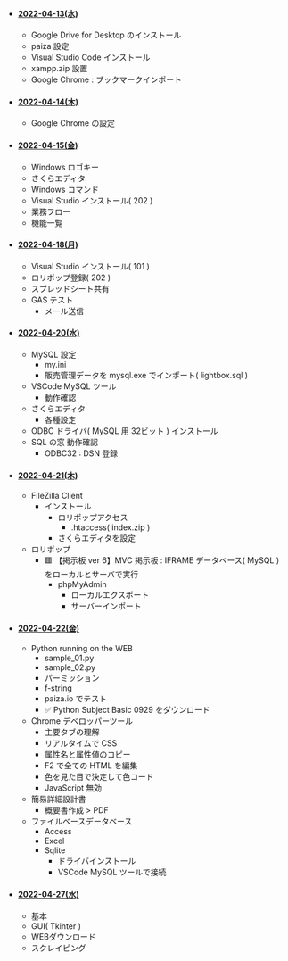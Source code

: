 - #### [2022-04-13(水)](https://github.com/winofsql/subject-220413-setup)
  - Google Drive for Desktop のインストール
  - paiza 設定
  - Visual Studio Code インストール
  - xampp.zip 設置
  - Google Chrome : ブックマークインポート
- #### [2022-04-14(木)](https://github.com/winofsql/subject-220414-install)
  - Google Chrome の設定
- #### [2022-04-15(金)](https://github.com/winofsql/subject-220415)
  - Windows ロゴキー
  - さくらエディタ
  - Windows コマンド
  - Visual Studio インストール( 202 )
  - 業務フロー
  - 機能一覧
- #### [2022-04-18(月)](https://github.com/winofsql/subject-220418)
  - Visual Studio インストール( 101 )
  - ロリポップ登録( 202 )
  - スプレッドシート共有
  - GAS テスト
    - メール送信
- #### [2022-04-20(水)](https://github.com/winofsql/subject-220420)
  - MySQL 設定
    - my.ini
    - 販売管理データを mysql.exe でインポート( lightbox.sql )
  - VSCode MySQL ツール
    - 動作確認
  - さくらエディタ
    - 各種設定
  - ODBC ドライバ( MySQL 用 32ビット ) インストール
  - SQL の窓 動作確認
    - ODBC32 : DSN 登録
- #### [2022-04-21(木)](https://github.com/winofsql/subject-220421)
  - FileZilla Client
    - インストール
      - ロリポップアクセス
        - .htaccess( index.zip )
      - さくらエディタを設定
  - ロリポップ
    - 🟥 【掲示板 ver  6】MVC 掲示板 : IFRAME データベース( MySQL ) をローカルとサーバで実行
      - phpMyAdmin
        - ローカルエクスポート
        - サーバーインポート
- #### [2022-04-22(金)](https://github.com/winofsql/subject-220422)
  - Python running on the WEB
    - sample_01.py
    - sample_02.py
    - パーミッション
    - f-string
    - paiza.io でテスト
    - ✅ Python Subject Basic 0929 をダウンロード
  - Chrome デベロッパーツール
    - 主要タブの理解
    - リアルタイムで CSS
    - 属性名と属性値のコピー
    - F2 で全ての HTML を編集
    - 色を見た目で決定して色コード
    - JavaScript 無効
  - 簡易詳細設計書
    - 概要書作成 > PDF
  - ファイルベースデータベース
    - Access
    - Excel
    - Sqlite
      - ドライバインストール
      - VSCode MySQL ツールで接続

- #### [2022-04-27(水)](https://github.com/winofsql/subject-220427)
  - 基本
  - GUI( Tkinter )
  - WEBダウンロード
  - スクレイピング
